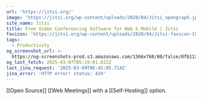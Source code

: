 ```yaml
---
url: 'https://jitsi.org/'
image: 'https://jitsi.org/wp-content/uploads/2020/04/Jitsi_opengraph.jpg'
site_name: Jitsi
title: Free Video Conferencing Software for Web & Mobile | Jitsi
favicon: 'https://jitsi.org/wp-content/uploads/2020/04/Jitsi-favicon-196.png'
tags:
  - Productivity
og_screenshot_url: >-
  https://og-screenshots-prod.s3.amazonaws.com/1366x768/80/false/0fb112d4295c3faa3e85956aae462f927ebbf07638b664b617254727481f6677.jpeg
og_last_fetch: 2025-03-07T05:19:01.822Z
last_jina_request: '2025-03-09T06:45:05.714Z'
jina_error: 'HTTP error! status: 429'
---
```



[[Open Source]] [[Web Meetings]] with a [[Self-Hosting]] option.

